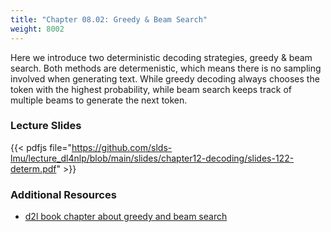 ```yaml
---
title: "Chapter 08.02: Greedy & Beam Search"
weight: 8002
---
```

Here we introduce two deterministic decoding strategies, greedy & beam search. Both methods are determenistic, which means there is no sampling involved when generating text. While greedy decoding always chooses the token with the highest probability, while beam search keeps track of multiple beams to generate the next token.

<!--more-->

### Lecture Slides

{{< pdfjs file="https://github.com/slds-lmu/lecture_dl4nlp/blob/main/slides/chapter12-decoding/slides-122-determ.pdf" >}}

### Additional Resources 

- [d2l book chapter about greedy and beam search](https://d2l.ai/chapter_recurrent-modern/beam-search.html)


